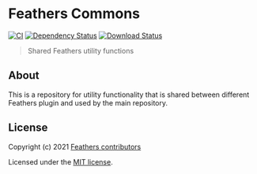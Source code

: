 # Feathers Commons

[![CI](https://github.com/feathersjs/feathers/workflows/CI/badge.svg)](https://github.com/feathersjs/feathers/actions?query=workflow%3ACI)
[![Dependency Status](https://img.shields.io/david/feathersjs/feathers.svg?style=flat-square&path=packages/commons)](https://david-dm.org/feathersjs/feathers?path=packages/commons)
[![Download Status](https://img.shields.io/npm/dm/@feathersjs/commons.svg?style=flat-square)](https://www.npmjs.com/package/@feathersjs/commons)

> Shared Feathers utility functions

## About

This is a repository for utility functionality that is shared between different Feathers plugin and used by the main repository.

## License

Copyright (c) 2021 [Feathers contributors](https://github.com/feathersjs/feathers/graphs/contributors)

Licensed under the [MIT license](LICENSE).
